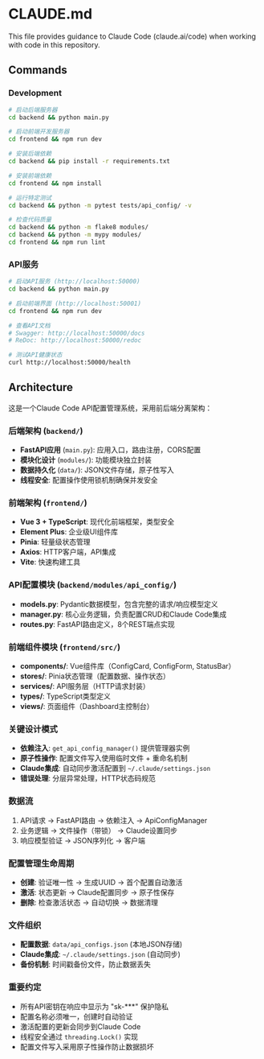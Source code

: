 # CLAUDE.md

This file provides guidance to Claude Code (claude.ai/code) when working with code in this repository.

## Commands

### Development
```bash
# 启动后端服务器
cd backend && python main.py

# 启动前端开发服务器  
cd frontend && npm run dev

# 安装后端依赖
cd backend && pip install -r requirements.txt

# 安装前端依赖
cd frontend && npm install

# 运行特定测试
cd backend && python -m pytest tests/api_config/ -v

# 检查代码质量
cd backend && python -m flake8 modules/
cd backend && python -m mypy modules/
cd frontend && npm run lint
```

### API服务
```bash
# 启动API服务 (http://localhost:50000)
cd backend && python main.py

# 启动前端界面 (http://localhost:50001)
cd frontend && npm run dev

# 查看API文档
# Swagger: http://localhost:50000/docs
# ReDoc: http://localhost:50000/redoc

# 测试API健康状态
curl http://localhost:50000/health
```

## Architecture

这是一个Claude Code API配置管理系统，采用前后端分离架构：

### 后端架构 (`backend/`)
- **FastAPI应用** (`main.py`): 应用入口，路由注册，CORS配置
- **模块化设计** (`modules/`): 功能模块独立封装
- **数据持久化** (`data/`): JSON文件存储，原子性写入
- **线程安全**: 配置操作使用锁机制确保并发安全

### 前端架构 (`frontend/`)
- **Vue 3 + TypeScript**: 现代化前端框架，类型安全
- **Element Plus**: 企业级UI组件库
- **Pinia**: 轻量级状态管理
- **Axios**: HTTP客户端，API集成
- **Vite**: 快速构建工具

### API配置模块 (`backend/modules/api_config/`)
- **models.py**: Pydantic数据模型，包含完整的请求/响应模型定义
- **manager.py**: 核心业务逻辑，负责配置CRUD和Claude Code集成
- **routes.py**: FastAPI路由定义，8个REST端点实现

### 前端组件模块 (`frontend/src/`)
- **components/**: Vue组件库（ConfigCard, ConfigForm, StatusBar）
- **stores/**: Pinia状态管理（配置数据、操作状态）
- **services/**: API服务层（HTTP请求封装）
- **types/**: TypeScript类型定义
- **views/**: 页面组件（Dashboard主控制台）

### 关键设计模式
- **依赖注入**: `get_api_config_manager()` 提供管理器实例
- **原子性操作**: 配置文件写入使用临时文件 + 重命名机制
- **Claude集成**: 自动同步激活配置到 `~/.claude/settings.json`
- **错误处理**: 分层异常处理，HTTP状态码规范

### 数据流
1. API请求 → FastAPI路由 → 依赖注入 → ApiConfigManager
2. 业务逻辑 → 文件操作（带锁） → Claude设置同步
3. 响应模型验证 → JSON序列化 → 客户端

### 配置管理生命周期
- **创建**: 验证唯一性 → 生成UUID → 首个配置自动激活
- **激活**: 状态更新 → Claude配置同步 → 原子性保存
- **删除**: 检查激活状态 → 自动切换 → 数据清理

### 文件组织
- **配置数据**: `data/api_configs.json` (本地JSON存储)
- **Claude集成**: `~/.claude/settings.json` (自动同步)
- **备份机制**: 时间戳备份文件，防止数据丢失

### 重要约定
- 所有API密钥在响应中显示为 "sk-***" 保护隐私
- 配置名称必须唯一，创建时自动验证
- 激活配置的更新会同步到Claude Code
- 线程安全通过 `threading.Lock()` 实现
- 配置文件写入采用原子性操作防止数据损坏
